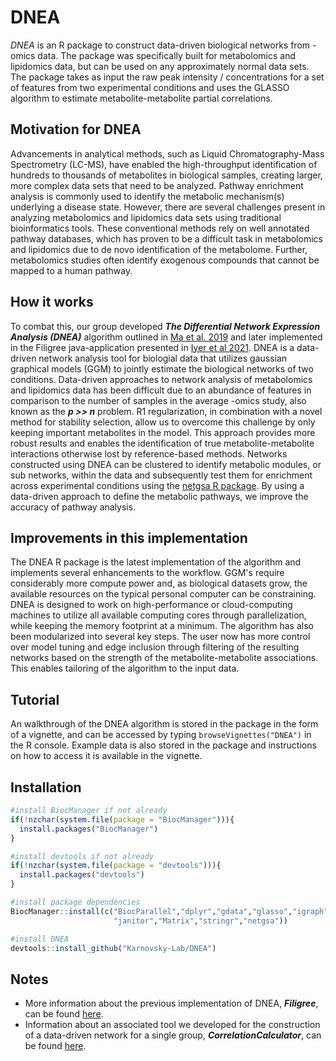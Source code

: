 # DNEA

*DNEA* is an R package to construct data-driven biological networks from -omics data. The package was specifically built for metabolomics and lipidomics data, but can be used on any approximately normal data sets. The package takes as input the raw peak intensity / concentrations for a set of features from two experimental conditions and uses the GLASSO algorithm to estimate metabolite-metabolite partial correlations.

## Motivation for DNEA

 Advancements in analytical methods, such as Liquid Chromatography-Mass Spectrometry (LC-MS), have enabled the high-throughput identification of hundreds to thousands of metabolites in biological samples, creating larger, more complex data sets that need to be analyzed. Pathway enrichment analysis is commonly used to identify the metabolic mechanism(s) underlying a disease state. However, there are several challenges present in analyzing metabolomics and lipidomics data sets using traditional bioinformatics tools. These conventional methods rely on well annotated pathway databases, which has proven to be a difficult task in metabolomics and lipidomics due to de novo identification of the metabolome. Further, metabolomics studies often identify exogenous compounds that cannot be mapped to a human pathway. 
  
  
## How it works

  To combat this, our group developed ***The Differential Network Expression Analysis (DNEA)*** algorithm outlined in [Ma et al. 2019](https://www.ncbi.nlm.nih.gov/pmc/articles/PMC6748777/) and later implemented in the Filigree java-application presented in [Iyer et al 2021](https://pubmed.ncbi.nlm.nih.gov/33255384/). DNEA is a data-driven network analysis tool for biologial data that utilizes gaussian graphical models (GGM) to jointly estimate the biological networks of two conditions. Data-driven approaches to network analysis of metabolomics and lipidomics data has been difficult due to an abundance of features in comparison to the number of samples in the average -omics study, also known as the ***p >> n*** problem. R1 regularization, in combination with a novel method for stability selection, allow us to overcome this challenge by only keeping important metabolites in the model. This approach provides more robust results and enables the identification of true metabolite-metabolite interactions otherwise lost by reference-based methods. Networks constructed using DNEA can be clustered to identify metabolic modules, or sub networks, within the data and subsequently test them for enrichment across experimental conditions using the [netgsa R package](https://cran.rstudio.com/web/packages/netgsa/index.html). By using a data-driven approach to define the metabolic pathways, we improve the accuracy of pathway analysis.
  

## Improvements in this implementation

  The DNEA R package is the latest implementation of the algorithm and implements several enhancements to the workflow. GGM's require considerably more compute power and, as biological datasets grow, the available resources on the typical personal computer can be constraining. DNEA is designed to work on high-performance or cloud-computing machines to utilize all available computing cores through parallelization, while keeping the memory footprint at a minimum. The algorithm has also been modularized into several key steps. The user now has more control over model tuning and edge inclusion through filtering of the resulting networks based on the strength of the metabolite-metabolite associations. This enables tailoring of the algorithm to the input data.

## Tutorial

An walkthrough of the DNEA algorithm is stored in the package in the form of a vignette, and can be accessed by typing `browseVignettes("DNEA")` in the R console. Example data is also stored in the package and instructions on how to access it is available in the vignette.

## Installation

```r
#install BiocManager if not already
if(!nzchar(system.file(package = "BiocManager"))){
  install.packages("BiocManager")
}

#install devtools if not already
if(!nzchar(system.file(package = "devtools"))){
  install.packages("devtools")
}

#install package dependencies
BiocManager::install(c("BiocParallel","dplyr","gdata","glasso","igraph",
                       "janitor","Matrix","stringr","netgsa"))

#install DNEA
devtools::install_github("Karnovsky-Lab/DNEA")
```

## Notes

- More information about the previous implementation of DNEA, ***Filigree***, can be found [here](https://metscape.med.umich.edu/filigree.html). 
- Information about an associated tool we developed for the construction of a data-driven network for a single group, ***CorrelationCalculator***, can be found [here](https://metscape.med.umich.edu/calculator.html).
